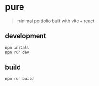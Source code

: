 # pure

> minimal portfolio built with vite + react

## development

```bash
npm install
npm run dev
```

## build

```bash
npm run build
```